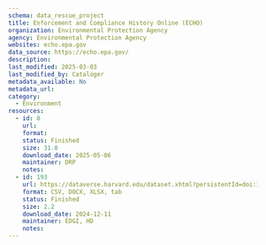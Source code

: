 ```yaml
---
schema: data_rescue_project 
title: Enforcement and Compliance History Online (ECHO)
organization: Environmental Protection Agency
agency: Environmental Protection Agency
websites: echo.epa.gov
data_source: https://echo.epa.gov/
description: 
last_modified: 2025-03-03
last_modified_by: Cataloger
metadata_available: No
metadata_url: 
category:
  - Environment
resources:
  - id: 8
    url: 
    format: 
    status: Finished
    size: 31.0
    download_date: 2025-05-06
    maintainer: DRP
    notes: 
  - id: 193
    url: https://dataverse.harvard.edu/dataset.xhtml?persistentId=doi:10.7910/DVN/TUMSLH
    format: CSV, DOCX, XLSX, tab
    status: Finished
    size: 2.2
    download_date: 2024-12-11
    maintainer: EDGI, HD
    notes: 
---
```

